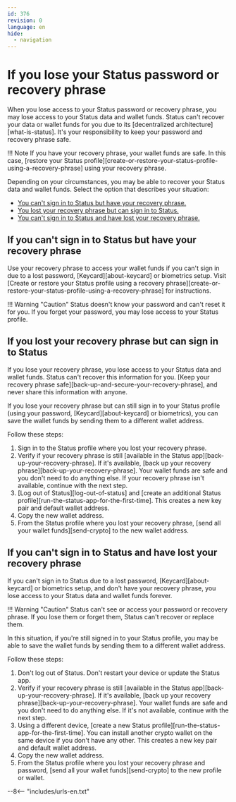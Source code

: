 ```yaml
---
id: 376
revision: 0
language: en
hide:
  - navigation
---
```


# If you lose your Status password or recovery phrase

When you lose access to your Status password or recovery phrase, you may lose access to your Status data and wallet funds. Status can't recover your data or wallet funds for you due to its [decentralized architecture][what-is-status]. It's your responsibility to keep your password and recovery phrase safe.

!!! Note
    If you have your recovery phrase, your wallet funds are safe. In this case, [restore your Status profile][create-or-restore-your-status-profile-using-a-recovery-phrase] using your recovery phrase.

Depending on your circumstances, you may be able to recover your Status data and wallet funds. Select the option that describes your situation:

- [You can't sign in to Status but have your recovery phrase.](#if-you-cant-sign-in-to-status-but-have-your-recovery-phrase)
- [You lost your recovery phrase but can sign in to Status.](#if-you-lost-your-recovery-phrase-but-can-sign-in-to-status)
- [You can't sign in to Status and have lost your recovery phrase.](#if-you-cant-sign-in-to-status-and-have-lost-your-recovery-phrase)

## If you can't sign in to Status but have your recovery phrase

Use your recovery phrase to access your wallet funds if you can't sign in due to a lost password, [Keycard][about-keycard] or biometrics setup. Visit [Create or restore your Status profile using a recovery phrase][create-or-restore-your-status-profile-using-a-recovery-phrase] for instructions.

!!! Warning "Caution"
    Status doesn't know your password and can't reset it for you. If you forget your password, you may lose access to your Status profile.

## If you lost your recovery phrase but can sign in to Status

If you lose your recovery phrase, you lose access to your Status data and wallet funds. Status can't recover this information for you. [Keep your recovery phrase safe][back-up-and-secure-your-recovery-phrase], and never share this information with anyone.

If you lose your recovery phrase but can still sign in to your Status profile (using your password, [Keycard][about-keycard] or biometrics), you can save the wallet funds by sending them to a different wallet address.

Follow these steps:

1. Sign in to the Status profile where you lost your recovery phrase.
1. Verify if your recovery phrase is still [available in the Status app][back-up-your-recovery-phrase]. If it's available, [back up your recovery phrase][back-up-your-recovery-phrase]. Your wallet funds are safe and you don't need to do anything else. If your recovery phrase isn't available, continue with the next step.
1. [Log out of Status][log-out-of-status] and [create an additional Status profile][run-the-status-app-for-the-first-time]. This creates a new key pair and default wallet address.
1. Copy the new wallet address.
1. From the Status profile where you lost your recovery phrase, [send all your wallet funds][send-crypto] to the new wallet address.

## If you can't sign in to Status and have lost your recovery phrase

If you can't sign in to Status due to a lost password, [Keycard][about-keycard] or biometrics setup, and don't have your recovery phrase, you lose access to your Status data and wallet funds forever.

!!! Warning "Caution"
    Status can't see or access your password or recovery phrase. If you lose them or forget them, Status can't recover or replace them.

In this situation, if you're still signed in to your Status profile, you may be able to save the wallet funds by sending them to a different wallet address.

Follow these steps:

1. Don't log out of Status. Don't restart your device or update the Status app.
1. Verify if your recovery phrase is still [available in the Status app][back-up-your-recovery-phrase]. If it's available, [back up your recovery phrase][back-up-your-recovery-phrase]. Your wallet funds are safe and you don't need to do anything else. If it's not available, continue with the next step.
1. Using a different device, [create a new Status profile][run-the-status-app-for-the-first-time]. You can install another crypto wallet on the same device if you don't have any other. This creates a new key pair and default wallet address.
1. Copy the new wallet address.
1. From the Status profile where you lost your recovery phrase and password, [send all your wallet funds][send-crypto] to the new profile or wallet.

--8<-- "includes/urls-en.txt"

